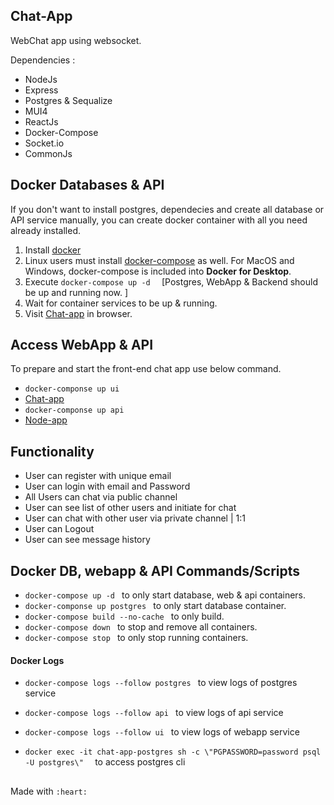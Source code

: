 ## Chat-App

WebChat app using websocket.

Dependencies : 
- NodeJs
- Express
- Postgres & Sequalize
- MUI4
- ReactJs
- Docker-Compose
- Socket.io
- CommonJs

## Docker Databases & API

If you don't want to install postgres, dependecies and create all database or API service manually, you can create docker container with all you need already installed.

1. Install [docker](https://www.docker.com/get-started)
2. Linux users must install [docker-compose](https://docs.docker.com/compose/install/) as well. For MacOS and Windows, docker-compose is included into **Docker for Desktop**.
3. Execute `docker-compose up -d  ` [Postgres, WebApp & Backend should be up and running now. ]
4. Wait for container services to be up & running.
5. Visit [Chat-app](http://localhost:3000) in browser.


## Access WebApp & API

To prepare and start the front-end chat app use below command.
- `docker-componse up ui`
-   [Chat-app](http://localhost:3000)
- `docker-componse up api`
-   [Node-app](http://127.0.0.1:8080/)

## Functionality
-   User can register with unique email
-   User can login with email and Password
-   All Users can chat via public channel
-   User can see list of other users and initiate for chat
-   User can chat with other user via private channel | 1:1
-   User can Logout
-   User can see message history

## Docker DB, webapp & API Commands/Scripts

- `docker-compose up -d ` to only start database, web & api containers.
- `docker-componse up postgres ` to only start database container.
- `docker-compose build --no-cache ` to only build.
- `docker-compose down ` to stop and remove all containers.
- `docker-compose stop ` to only stop running containers.

#### Docker Logs
- `docker-compose logs --follow postgres ` to view logs of postgres service
- `docker-compose logs --follow api ` to view logs of api service
- `docker-compose logs --follow ui ` to view logs of webapp service

- `docker exec -it chat-app-postgres sh -c \"PGPASSWORD=password psql -U postgres\"  ` to access postgres cli

##
Made with `:heart:`

